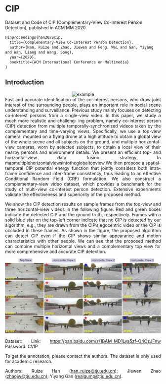 # CIP
Dataset and Code of CIP (Complementary-View Co-Interest Person Detection), published in ACM MM 2020.

```
@inproceedings{han2020cip,
  title={Complementary-View Co-Interest Person Detection}, 
  author={Han, Ruize and Zhao, Jiewen and Feng, Wei and Gan, Yiyang and Wan, Liang and Wang, Song},  
  year={2020},  
  booktitle={ACM International Conference on Multimedia}
}
```

## Introduction


<div align=center><img src="https://github.com/RuizeHan/CIP/blob/master/figs/example.png" width="450" height="360" alt="example"/><br/>
<div align= justify>
Fast and accurate identification of the co-interest persons, who draw joint interest of the surrounding people, plays an important role in social scene understanding and surveillance. Previous study mainly focuses on detecting co-interest persons from a single-view video. In this paper, we study a much more realistic and challeng-
ing problem, namely co-interest person (CIP) detection from multiple temporally-synchronized videos taken by the complementary and time-varying views. Specifically, we use a top-view camera, mounted on a flying drone at a high altitude to obtain a global view of the whole scene and all subjects on the ground, and multiple
horizontal-view cameras, worn by selected subjects, to obtain a local view of their nearby persons and environment details. We present an efficient top- and horizontal-view data fusion strategy to mapmultiplehorizontalviewsintotheglobaltopview.We then propose a spatial-temporal CIP potential energy function that jointly considers both intra-frame confidence and inter-frame consistency, thus leading to an effective Conditional Random Field (CRF) formulation. We also construct a complementary-view video dataset, which provides a benchmark for the study of multi-view co-interest person detection. Extensive experiments validate the effectiveness and superiority of the proposed method.

We show the CIP detection results on sample frames from the top-view and three horizontal-view videos in the following figure. Red and green boxes indicate the detected CIP and the ground truth, respectively. Frames with a solid blue star on the top-left corner indicate that no CIP is detected by our algorithm, e.g., they are drawn from the CIP’s egocentric video or the CIP is occluded in these frames. As shown in the figure, the proposed algorithm can detect CIP even if the CIP shows similar appearance and motion characteristics with other people. We can see that the proposed method can combine multiple horizontal views and a complementary top view for more comprehensive and accurate CIP detection.

![example](https://github.com/RuizeHan/CIP/blob/master/figs/cap_case.jpg)

Dataset: Link: https://pan.baidu.com/s/1BAM_MD1Lya5zf-O4OzJFnw  Password: CVIP 

To get the annotation, please contact the authors. The dataset is only used for academic research.

Authors: Ruize Han (han_ruize@tju.edu.cn); Jiewen Zhao (zhaojw@tju.edu.cn); Yiyang Gan (realgump@tju.edu.cn).
